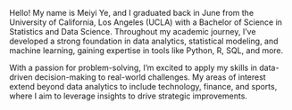

<!--
**Meiyi-Ye/Meiyi-Ye** is a ✨ _special_ ✨ repository because its `README.md` (this file) appears on your GitHub profile.

Here are some ideas to get you started:

- 🔭 I’m currently working on ...
- 🌱 I’m currently learning ...
- 👯 I’m looking to collaborate on ...
- 🤔 I’m looking for help with ...
- 💬 Ask me about ...
- 📫 How to reach me: ...
- 😄 Pronouns: ...
- ⚡ Fun fact: ...
-->

Hello! My name is Meiyi Ye, and I graduated back in June from the University of California, Los Angeles (UCLA) with a Bachelor of Science in Statistics and Data Science. Throughout my academic journey, I’ve developed a strong foundation in data analytics, statistical modeling, and machine learning, gaining expertise in tools like Python, R, SQL, and more.

With a passion for problem-solving, I’m excited to apply my skills in data-driven decision-making to real-world challenges. My areas of interest extend beyond data analytics to include technology, finance, and sports, where I aim to leverage insights to drive strategic improvements.
